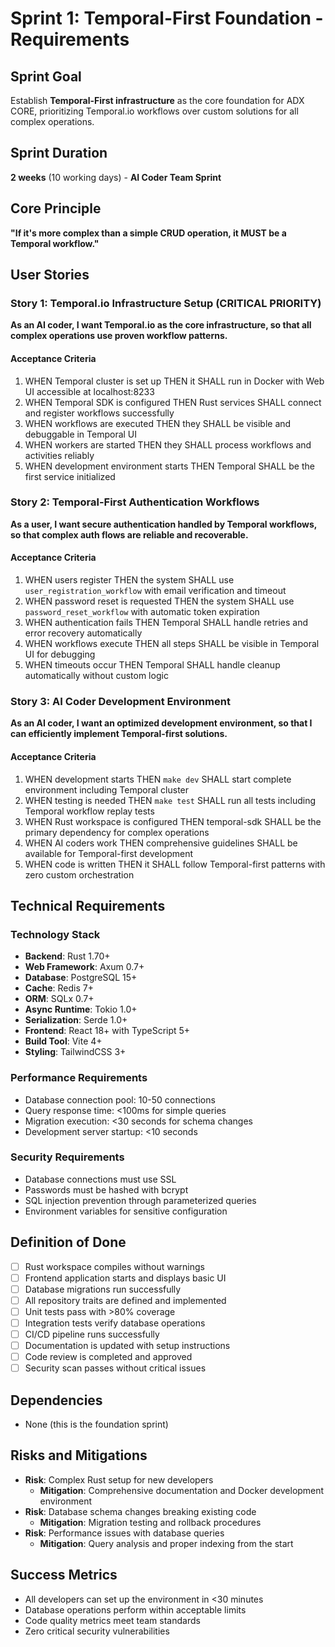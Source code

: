 # Sprint 1: Temporal-First Foundation - Requirements

## Sprint Goal
Establish **Temporal-First infrastructure** as the core foundation for ADX CORE, prioritizing Temporal.io workflows over custom solutions for all complex operations.

## Sprint Duration
**2 weeks** (10 working days) - **AI Coder Team Sprint**

## Core Principle
**"If it's more complex than a simple CRUD operation, it MUST be a Temporal workflow."**

## User Stories

### Story 1: Temporal.io Infrastructure Setup (CRITICAL PRIORITY)
**As an AI coder, I want Temporal.io as the core infrastructure, so that all complex operations use proven workflow patterns.**

#### Acceptance Criteria
1. WHEN Temporal cluster is set up THEN it SHALL run in Docker with Web UI accessible at localhost:8233
2. WHEN Temporal SDK is configured THEN Rust services SHALL connect and register workflows successfully
3. WHEN workflows are executed THEN they SHALL be visible and debuggable in Temporal UI
4. WHEN workers are started THEN they SHALL process workflows and activities reliably
5. WHEN development environment starts THEN Temporal SHALL be the first service initialized

### Story 2: Temporal-First Authentication Workflows
**As a user, I want secure authentication handled by Temporal workflows, so that complex auth flows are reliable and recoverable.**

#### Acceptance Criteria
1. WHEN users register THEN the system SHALL use `user_registration_workflow` with email verification and timeout
2. WHEN password reset is requested THEN the system SHALL use `password_reset_workflow` with automatic token expiration
3. WHEN authentication fails THEN Temporal SHALL handle retries and error recovery automatically
4. WHEN workflows execute THEN all steps SHALL be visible in Temporal UI for debugging
5. WHEN timeouts occur THEN Temporal SHALL handle cleanup automatically without custom logic

### Story 3: AI Coder Development Environment
**As an AI coder, I want an optimized development environment, so that I can efficiently implement Temporal-first solutions.**

#### Acceptance Criteria
1. WHEN development starts THEN `make dev` SHALL start complete environment including Temporal cluster
2. WHEN testing is needed THEN `make test` SHALL run all tests including Temporal workflow replay tests
3. WHEN Rust workspace is configured THEN temporal-sdk SHALL be the primary dependency for complex operations
4. WHEN AI coders work THEN comprehensive guidelines SHALL be available for Temporal-first development
5. WHEN code is written THEN it SHALL follow Temporal-first patterns with zero custom orchestration

## Technical Requirements

### Technology Stack
- **Backend**: Rust 1.70+
- **Web Framework**: Axum 0.7+
- **Database**: PostgreSQL 15+
- **Cache**: Redis 7+
- **ORM**: SQLx 0.7+
- **Async Runtime**: Tokio 1.0+
- **Serialization**: Serde 1.0+
- **Frontend**: React 18+ with TypeScript 5+
- **Build Tool**: Vite 4+
- **Styling**: TailwindCSS 3+

### Performance Requirements
- Database connection pool: 10-50 connections
- Query response time: <100ms for simple queries
- Migration execution: <30 seconds for schema changes
- Development server startup: <10 seconds

### Security Requirements
- Database connections must use SSL
- Passwords must be hashed with bcrypt
- SQL injection prevention through parameterized queries
- Environment variables for sensitive configuration

## Definition of Done
- [ ] Rust workspace compiles without warnings
- [ ] Frontend application starts and displays basic UI
- [ ] Database migrations run successfully
- [ ] All repository traits are defined and implemented
- [ ] Unit tests pass with >80% coverage
- [ ] Integration tests verify database operations
- [ ] CI/CD pipeline runs successfully
- [ ] Documentation is updated with setup instructions
- [ ] Code review is completed and approved
- [ ] Security scan passes without critical issues

## Dependencies
- None (this is the foundation sprint)

## Risks and Mitigations
- **Risk**: Complex Rust setup for new developers
  - **Mitigation**: Comprehensive documentation and Docker development environment
- **Risk**: Database schema changes breaking existing code
  - **Mitigation**: Migration testing and rollback procedures
- **Risk**: Performance issues with database queries
  - **Mitigation**: Query analysis and proper indexing from the start

## Success Metrics
- All developers can set up the environment in <30 minutes
- Database operations perform within acceptable limits
- Code quality metrics meet team standards
- Zero critical security vulnerabilities